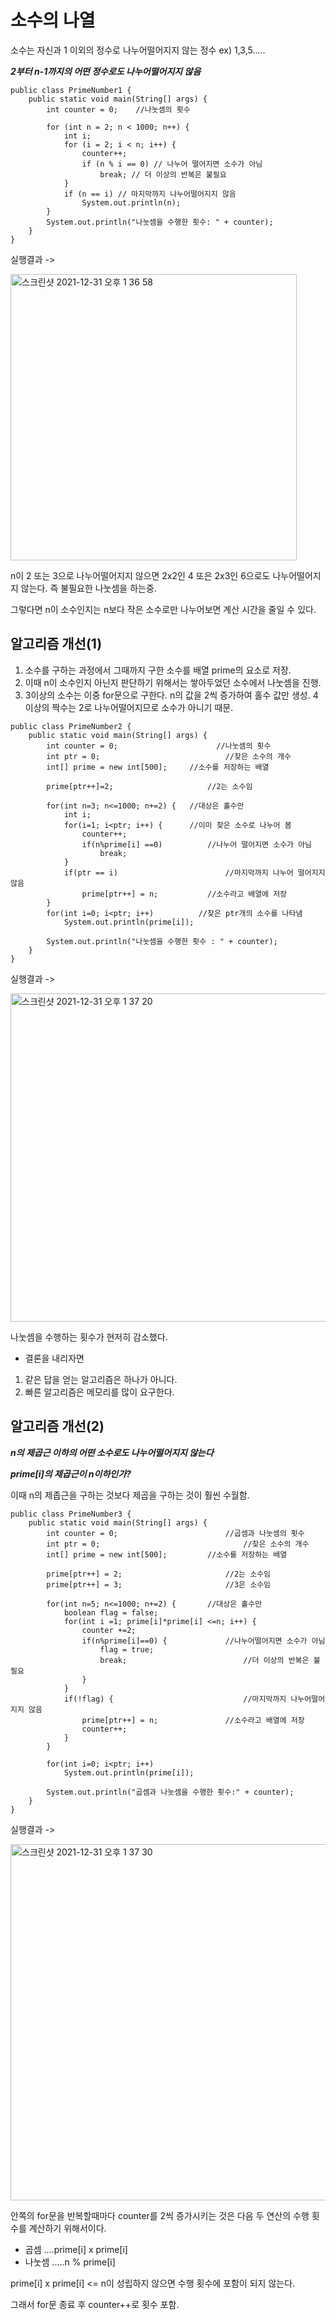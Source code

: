 # 소수의 나열


소수는 자신과 1 이외의 정수로 나누어떨어지지 않는 정수 ex) 1,3,5.....

***2부터 n-1까지의 어떤 정수로도 나누어떨어지지 않음***

~~~
public class PrimeNumber1 {
	public static void main(String[] args) {
		int counter = 0;    //나눗셈의 횟수

		for (int n = 2; n < 1000; n++) {
			int i;
			for (i = 2; i < n; i++) {
				counter++;
				if (n % i == 0) // 나누어 떨어지면 소수가 아님
					break; // 더 이상의 반복은 불필요
			}
			if (n == i) // 마지막까지 나누어떨어지지 않음
				System.out.println(n);
		}
		System.out.println("나눗셈을 수행한 횟수: " + counter);
	}
}
~~~
실행결과 ->

<img width="458" alt="스크린샷 2021-12-31 오후 1 36 58" src="https://user-images.githubusercontent.com/81155572/147803638-7ca82cc1-c56f-4100-9741-f8fb6253e38b.png">


n이 2 또는 3으로 나누어떨어지지 않으면 2x2인 4 또은 2x3인 6으로도 나누어떨어지지 않는다. 즉 불필요한 나눗셈을 하는중.

그렇다면 n이 소수인지는 n보다 작은 소수로만 나누어보면 계산 시간을 줄일 수 있다.


## 알고리즘 개선(1)

1. 소수를 구하는 과정에서 그때까지 구한 소수를 배열 prime의 요소로 저장.
2. 이때 n이 소수인지 아닌지 판단하기 위해서는 쌓아두었던 소수에서 나눗셈을 진행.
3. 3이상의 소수는 이중 for문으로 구한다. n의 값을 2씩 증가하여 홀수 값만 생성. 4이상의 짝수는 2로 나누어떨어지므로 소수가 아니기 때문.


~~~
public class PrimeNumber2 {
	public static void main(String[] args) {
		int counter = 0;				      //나눗셈의 횟수
		int ptr = 0;					        //찾은 소수의 개수
		int[] prime = new int[500];		//소수를 저장하는 배열
		
		prime[ptr++]=2;				      	//2는 소수임
		
		for(int n=3; n<=1000; n+=2) {	//대상은 홀수만
			int i;
			for(i=1; i<ptr; i++) {	  	//이미 찾은 소수로 나누어 봄
				counter++;
				if(n%prime[i] ==0)	    	//나누어 떨어지면 소수가 아님
					break;
			}
			if(ptr == i)			        	//마지막까지 나누어 떨어지지 않음
				prime[ptr++] = n;	      	//소수라고 배열에 저장
		}		
		for(int i=0; i<ptr; i++)		  //찾은 ptr개의 소수를 나타냄
			System.out.println(prime[i]);
		
		System.out.println("나눗셈을 수행한 횟수 : " + counter);
	}
}
~~~

실행결과 ->

<img width="525" alt="스크린샷 2021-12-31 오후 1 37 20" src="https://user-images.githubusercontent.com/81155572/147803974-fe385ac2-db98-4af1-ad7d-fab11b17c1d8.png">

나눗셈을 수행하는 횟수가 현저히 감소했다.

- 결론을 내리자면
1. 같은 답을 얻는 알고리즘은 하나가 아니다.
2. 빠른 알고리즘은 메모리를 많이 요구한다.


## 알고리즘 개선(2)

***n의 제곱근 이하의 어떤 소수로도 나누어떨어지지 않는다***

***prime[i]의 제곱근이 n이하인가?***

이때 n의 제좁근을 구하는 것보다 제곱을 구하는 것이 훨씬 수월함.

~~~
public class PrimeNumber3 {
	public static void main(String[] args) {
		int counter = 0;				      	//곱셈과 나눗셈의 횟수
		int ptr = 0;					        	//찾은 소수의 개수
		int[] prime = new int[500];			//소수를 저장하는 배열
		
		prime[ptr++] = 2;			      		//2는 소수임
		prime[ptr++] = 3;				      	//3은 소수임
		
		for(int n=5; n<=1000; n+=2) {		//대상은 홀수만
			boolean flag = false;
			for(int i =1; prime[i]*prime[i] <=n; i++) {
				counter +=2;
				if(n%prime[i]==0) {		    	//나누어떨어지면 소수가 아님
					flag = true;
					break;				          	//더 이상의 반복은 불필요
				}
			}
			if(!flag) {					        	//마지막까지 나누어떨어지지 않음
				prime[ptr++] = n;		      	//소수라고 배열에 저장
				counter++;
			}
		}
		
		for(int i=0; i<ptr; i++)
			System.out.println(prime[i]);
		
		System.out.println("곱셈과 나눗셈을 수행한 횟수:" + counter);
	}
}
~~~

실행결과 ->

<img width="570" alt="스크린샷 2021-12-31 오후 1 37 30" src="https://user-images.githubusercontent.com/81155572/147804174-412d0c4c-ba48-499c-8da4-d27f4b657a74.png">

안쪽의 for문을 반복할때마다 counter를 2씩 증가시키는 것은 다음 두 연산의 수행 횟수를 계산하기 위해서이다.
- 곱셈   ....prime[i] x prime[i]
- 나눗셈 .....n % prime[i]

prime[i] x prime[i] <= n이 성립하지 않으면 수행 횟수에 포함이 되지 않는다.

그래서 for문 종료 후 counter++로 횟수 포함.













